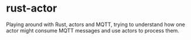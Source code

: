 # rust-actor

Playing around with Rust, actors and MQTT, trying to understand how one actor might consume MQTT messages and use actors to process them.


